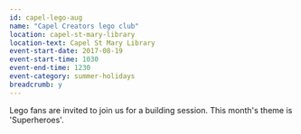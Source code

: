 ```yaml
---
id: capel-lego-aug
name: "Capel Creators lego club"
location: capel-st-mary-library
location-text: Capel St Mary Library
event-start-date: 2017-08-19
event-start-time: 1030
event-end-time: 1230
event-category: summer-holidays
breadcrumb: y
---
```


Lego fans are invited to join us for a building session. This month's theme is 'Superheroes'.
